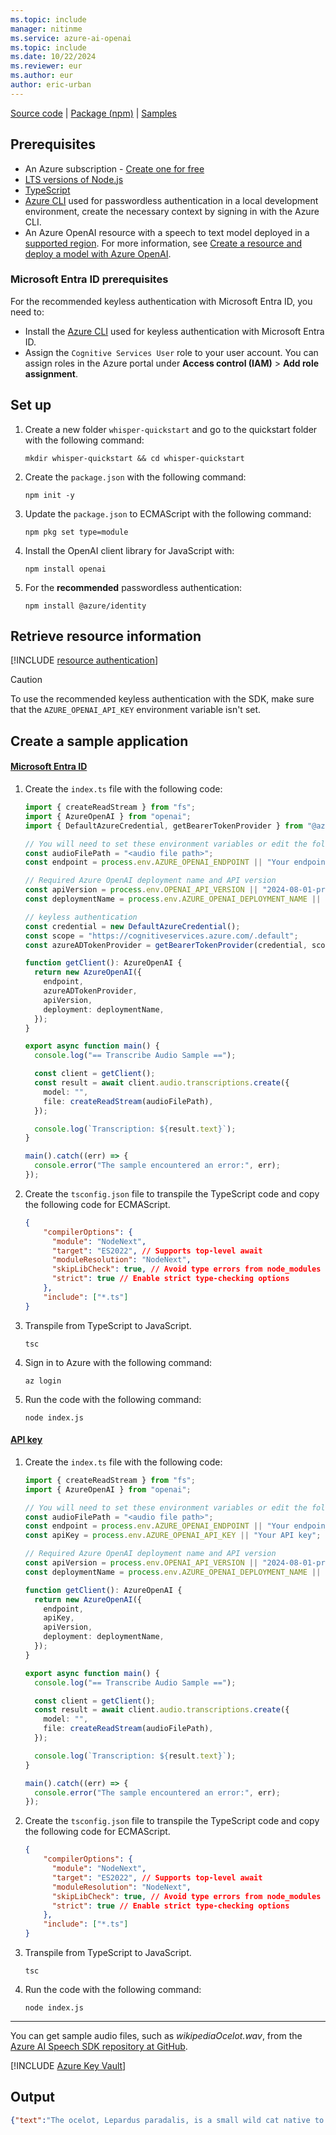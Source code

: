 ```yaml
---
ms.topic: include
manager: nitinme
ms.service: azure-ai-openai
ms.topic: include
ms.date: 10/22/2024
ms.reviewer: eur
ms.author: eur
author: eric-urban
---
```


[Source code](https://github.com/openai/openai-node) | [Package (npm)](https://www.npmjs.com/package/openai) | [Samples](https://github.com/Azure/azure-sdk-for-js/tree/main/sdk/openai/openai/samples)

## Prerequisites

- An Azure subscription - [Create one for free](https://azure.microsoft.com/free/cognitive-services?azure-portal=true)
- [LTS versions of Node.js](https://github.com/nodejs/release#release-schedule)
- [TypeScript](https://www.typescriptlang.org/download/)
- [Azure CLI](/cli/azure/install-azure-cli) used for passwordless authentication in a local development environment, create the necessary context by signing in with the Azure CLI.
- An Azure OpenAI resource with a speech to text model deployed in a [supported region](../concepts/models.md?tabs=standard-audio#standard-models-by-endpoint). For more information, see [Create a resource and deploy a model with Azure OpenAI](../how-to/create-resource.md).

### Microsoft Entra ID prerequisites

For the recommended keyless authentication with Microsoft Entra ID, you need to:
- Install the [Azure CLI](/cli/azure/install-azure-cli) used for keyless authentication with Microsoft Entra ID.
- Assign the `Cognitive Services User` role to your user account. You can assign roles in the Azure portal under **Access control (IAM)** > **Add role assignment**.
## Set up

1. Create a new folder `whisper-quickstart` and go to the quickstart folder with the following command:

    ```shell
    mkdir whisper-quickstart && cd whisper-quickstart
    ```
    
1. Create the `package.json` with the following command:

    ```shell
    npm init -y
    ```

1. Update the `package.json` to ECMAScript with the following command: 

    ```shell
    npm pkg set type=module
    ```
    

1. Install the OpenAI client library for JavaScript with:

    ```console
    npm install openai
    ```

1. For the **recommended** passwordless authentication:

    ```console
    npm install @azure/identity
    ```

## Retrieve resource information

[!INCLUDE [resource authentication](resource-authentication.md)]

> [!CAUTION]
> To use the recommended keyless authentication with the SDK, make sure that the `AZURE_OPENAI_API_KEY` environment variable isn't set. 

## Create a sample application

#### [Microsoft Entra ID](#tab/typescript-keyless)

1. Create the `index.ts` file with the following code:
    
    ```typescript
    import { createReadStream } from "fs";
    import { AzureOpenAI } from "openai";
    import { DefaultAzureCredential, getBearerTokenProvider } from "@azure/identity";

    // You will need to set these environment variables or edit the following values
    const audioFilePath = "<audio file path>";
    const endpoint = process.env.AZURE_OPENAI_ENDPOINT || "Your endpoint";
    
    // Required Azure OpenAI deployment name and API version
    const apiVersion = process.env.OPENAI_API_VERSION || "2024-08-01-preview";
    const deploymentName = process.env.AZURE_OPENAI_DEPLOYMENT_NAME || "whisper";

    // keyless authentication    
    const credential = new DefaultAzureCredential();
    const scope = "https://cognitiveservices.azure.com/.default";
    const azureADTokenProvider = getBearerTokenProvider(credential, scope);
    
    function getClient(): AzureOpenAI {
      return new AzureOpenAI({
        endpoint,
        azureADTokenProvider,
        apiVersion,
        deployment: deploymentName,
      });
    }
    
    export async function main() {
      console.log("== Transcribe Audio Sample ==");
    
      const client = getClient();
      const result = await client.audio.transcriptions.create({
        model: "",
        file: createReadStream(audioFilePath),
      });
    
      console.log(`Transcription: ${result.text}`);
    }
    
    main().catch((err) => {
      console.error("The sample encountered an error:", err);
    });
    ```

1. Create the `tsconfig.json` file to transpile the TypeScript code and copy the following code for ECMAScript.

    ```json
    {
        "compilerOptions": {
          "module": "NodeNext",
          "target": "ES2022", // Supports top-level await
          "moduleResolution": "NodeNext",
          "skipLibCheck": true, // Avoid type errors from node_modules
          "strict": true // Enable strict type-checking options
        },
        "include": ["*.ts"]
    }
    ```

1. Transpile from TypeScript to JavaScript.

    ```shell
    tsc
    ```
    
1. Sign in to Azure with the following command:

    ```shell
    az login
    ```

1. Run the code with the following command:

    ```shell
    node index.js
    ```


#### [API key](#tab/typescript-key)

1. Create the `index.ts` file with the following code:
    
    ```typescript
    import { createReadStream } from "fs";
    import { AzureOpenAI } from "openai";
    
    // You will need to set these environment variables or edit the following values
    const audioFilePath = "<audio file path>";
    const endpoint = process.env.AZURE_OPENAI_ENDPOINT || "Your endpoint";
    const apiKey = process.env.AZURE_OPENAI_API_KEY || "Your API key";
    
    // Required Azure OpenAI deployment name and API version
    const apiVersion = process.env.OPENAI_API_VERSION || "2024-08-01-preview";
    const deploymentName = process.env.AZURE_OPENAI_DEPLOYMENT_NAME || "whisper";
    
    function getClient(): AzureOpenAI {
      return new AzureOpenAI({
        endpoint,
        apiKey,
        apiVersion,
        deployment: deploymentName,
      });
    }
    
    export async function main() {
      console.log("== Transcribe Audio Sample ==");
    
      const client = getClient();
      const result = await client.audio.transcriptions.create({
        model: "",
        file: createReadStream(audioFilePath),
      });
    
      console.log(`Transcription: ${result.text}`);
    }
    
    main().catch((err) => {
      console.error("The sample encountered an error:", err);
    });
    ```

1. Create the `tsconfig.json` file to transpile the TypeScript code and copy the following code for ECMAScript.

    ```json
    {
        "compilerOptions": {
          "module": "NodeNext",
          "target": "ES2022", // Supports top-level await
          "moduleResolution": "NodeNext",
          "skipLibCheck": true, // Avoid type errors from node_modules
          "strict": true // Enable strict type-checking options
        },
        "include": ["*.ts"]
    }
    ```

1. Transpile from TypeScript to JavaScript.

    ```shell
    tsc
    ```
    
1. Run the code with the following command:

    ```shell
    node index.js
    ```

---

You can get sample audio files, such as *wikipediaOcelot.wav*, from the [Azure AI Speech SDK repository at GitHub](https://github.com/Azure-Samples/cognitive-services-speech-sdk/tree/master/sampledata/audiofiles).

[!INCLUDE [Azure Key Vault](~/reusable-content/ce-skilling/azure/includes/ai-services/security/azure-key-vault.md)]

## Output

```json
{"text":"The ocelot, Lepardus paradalis, is a small wild cat native to the southwestern United States, Mexico, and Central and South America. This medium-sized cat is characterized by solid black spots and streaks on its coat, round ears, and white neck and undersides. It weighs between 8 and 15.5 kilograms, 18 and 34 pounds, and reaches 40 to 50 centimeters 16 to 20 inches at the shoulders. It was first described by Carl Linnaeus in 1758. Two subspecies are recognized, L. p. paradalis and L. p. mitis. Typically active during twilight and at night, the ocelot tends to be solitary and territorial. It is efficient at climbing, leaping, and swimming. It preys on small terrestrial mammals such as armadillo, opossum, and lagomorphs."}
```
